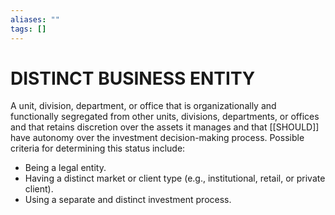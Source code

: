 ```yaml
---
aliases: ""
tags: []
---
```

# DISTINCT BUSINESS ENTITY
A unit, division, department, or office that is organizationally and functionally segregated from other units, divisions, departments, or offices and that retains discretion over the assets it manages and that [[SHOULD]] have autonomy over the investment decision-making process. Possible criteria for determining this status include:
- Being a legal entity.
- Having a distinct market or client type (e.g., institutional, retail, or private client).
- Using a separate and distinct investment process.